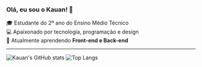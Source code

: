 ### Olá, eu sou o Kauan! 👋

🎓 Estudante do 2º ano do Ensino Médio Técnico                             
💻 Apaixonado por tecnologia, programação e design  
🌱 Atualmente aprendendo **Front-end e Back-end**  

---

![Kauan's GitHub stats](https://github-readme-stats.vercel.app/api?username=Kauan-Mazeto&show_icons=true&theme=tokyonight)
![Top Langs](https://github-readme-stats.vercel.app/api/top-langs/?username=Kauan-Mazeto&layout=compact&theme=tokyonight)
